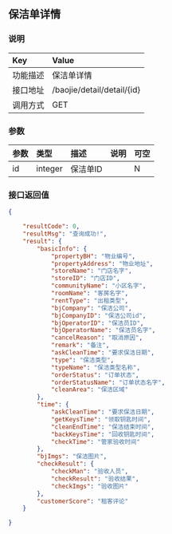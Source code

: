 ## 保洁单详情

### 说明

| Key      | Value                       |
|:---------|:----------------------------|
| 功能描述 | 保洁单详情          |
| 接口地址 | /baojie/detail/detail/{id} |
| 调用方式 | GET                        |

### 参数

| 参数 | 类型    | 描述 | 说明            | 可空 |
|:-----|:--------|:-----|:----------------|:-----|
| id | integer | 保洁单ID |  | N    |


### 接口返回值

```json
{

    "resultCode": 0,
    "resultMsg": "查询成功!",
    "result": {
        "basicInfo": {
            "propertyBH": "物业编号",
            "propertyAddress": "物业地址",
            "storeName": "门店名字",
            "storeID": "门店ID",
            "communityName": "小区名字",
            "roomName": "客房名字",
            "rentType": "出租类型",
            "bjCompany": "保洁公司",
            "bjCompanyID": "保洁公司id",
            "bjOperatorID": "保洁员ID",
            "bjOperatorName": "保洁员名字",
            "cancelReason": "取消原因",
            "remark": "备注",
            "askCleanTime": "要求保洁日期",
            "type": "保洁类型",
            "typeName": "保洁类型名称",
            "orderStatus": "订单状态",
            "orderStatusName": "订单状态名字",
            "cleanArea": "保洁区域"
        },
        "time": {
            "askCleanTime": "要求保洁日期",
            "getKeysTime": "领取钥匙时间",
            "cleanEndTime": "保洁结束时间",
            "backKeysTime": "回收钥匙时间",
            "checkTime": "管家验收时间"
        },
        "bjImgs": "保洁图片",
        "checkResult": {
            "checkMan": "验收人员",
            "checkResult": "验收结果",
            "checkImgs": "验收图片"
        },
        "customerScore": "租客评论"
    }

}
```
